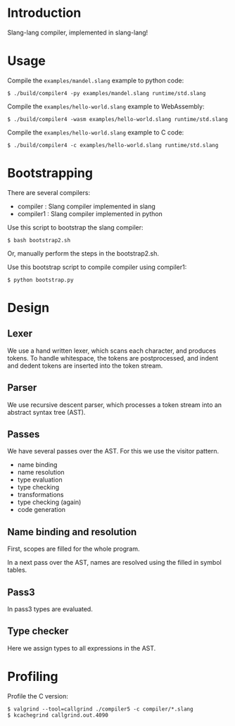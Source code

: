 # Introduction

Slang-lang compiler, implemented in slang-lang!

# Usage

Compile the `examples/mandel.slang` example to python code:

    $ ./build/compiler4 -py examples/mandel.slang runtime/std.slang

Compile the `examples/hello-world.slang` example to WebAssembly:

    $ ./build/compiler4 -wasm examples/hello-world.slang runtime/std.slang

Compile the `examples/hello-world.slang` example to C code:

    $ ./build/compiler4 -c examples/hello-world.slang runtime/std.slang

# Bootstrapping

There are several compilers:

- compiler : Slang compiler implemented in slang
- compiler1 : Slang compiler implemented in python

Use this script to bootstrap the slang compiler:

    $ bash bootstrap2.sh

Or, manually perform the steps in the bootstrap2.sh.

Use this bootstrap script to compile compiler using compiler1:

    $ python bootstrap.py

# Design

## Lexer

We use a hand written lexer, which scans each character, and produces tokens.
To handle whitespace, the tokens are postprocessed, and indent and dedent tokens
are inserted into the token stream.

## Parser

We use recursive descent parser, which processes a token stream into an abstract syntax tree (AST).

## Passes

We have several passes over the AST. For this we use the visitor pattern.

- name binding
- name resolution
- type evaluation
- type checking
- transformations
- type checking (again)
- code generation

## Name binding and resolution

First, scopes are filled for the whole program.

In a next pass over the AST, names are resolved using the filled in symbol tables.

## Pass3

In pass3 types are evaluated.

## Type checker

Here we assign types to all expressions in the AST.

# Profiling

Profile the C version:

    $ valgrind --tool=callgrind ./compiler5 -c compiler/*.slang
    $ kcachegrind callgrind.out.4090

